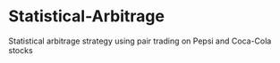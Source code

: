 # Statistical-Arbitrage
Statistical arbitrage strategy using pair trading on Pepsi and Coca-Cola stocks 
